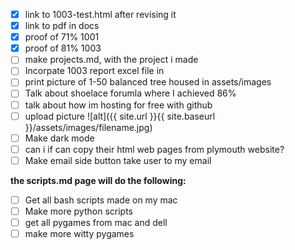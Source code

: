 - [X] link to 1003-test.html after revising it
- [X] link to pdf in docs
- [X] proof of 71% 1001
- [X] proof of 81% 1003
- [ ] make projects.md, with the project i made
- [ ] Incorpate 1003 report excel file in
- [ ] print picture of 1-50 balanced tree housed in assets/images
- [ ] Talk about shoelace forumla where I achieved 86%
- [ ] talk about how im hosting for free with github
- [ ] upload picture ![alt]({{ site.url }}{{ site.baseurl }}/assets/images/filename.jpg)
- [ ] Make dark mode
- [ ] can i if can copy their html web pages from plymouth website?
- [ ] Make email side button take user to my email

**the scripts.md page will do the following:**

- [ ] Get all bash scripts made on my mac
- [ ] Make more python scripts
- [ ] get all pygames from mac and dell
- [ ] make more witty pygames
